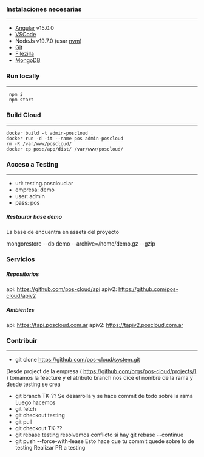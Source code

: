 ###  Instalaciones necesarias
------------
- [Angular](https://angular.io/)  v15.0.0
- [VSCode](https://code.visualstudio.com/)
- NodeJs v19.7.0 (usar [nvm](https://github.com/nvm-sh/nvm))
- [Git](https://git-scm.com/) 
- [Filezilla](https://filezilla-project.org/)
- [MongoDB](https://www.mongodb.com/)

### Run locally
------------
     npm i
     npm start

### Build Cloud
------------
    docker build -t admin-poscloud . 
    docker run -d -it --name pos admin-poscloud
    rm -R /var/www/poscloud/
    docker cp pos:/app/dist/ /var/www/poscloud/

### Acceso a Testing

------------
- url: testing.poscloud.ar
- empresa: demo
- user: admin
- pass: pos

##### Restaurar base demo

La base de encuentra en assets del proyecto

mongorestore --db demo --archive=/home/demo.gz --gzip

### Servicios

##### Repositorios
api: https://github.com/pos-cloud/api
apiv2: https://github.com/pos-cloud/apiv2
##### Ambientes
api: https://tapi.poscloud.com.ar
apiv2: https://tapiv2.poscloud.com.ar

### Contribuir 

------------

- git clone https://github.com/pos-cloud/system.git

Desde project de la empresa ( https://github.com/orgs/pos-cloud/projects/1 ) tomamos la feacture y el atributo branch nos dice el nombre de la rama y desde testing se crea

- git branch TK-??
Se desarrolla y se hace commit de todo sobre la rama
Luego hacemos 
- git fetch
- git checkout testing
- git pull
- git checkout TK-??
- git rebase testing
resolvemos conflicto si hay git rebase --continue
- git push --force-with-lease
Esto hace que tu commit quede sobre lo de testing 
Realizar PR a testing
